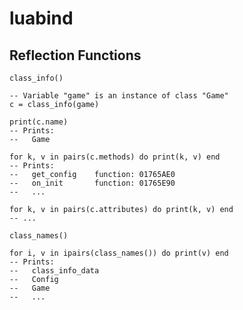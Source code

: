 # luabind



## Reflection Functions
    class_info()

    -- Variable "game" is an instance of class "Game"
    c = class_info(game)

    print(c.name)
    -- Prints:
    --   Game

    for k, v in pairs(c.methods) do print(k, v) end
    -- Prints:
    --   get_config    function: 01765AE0
    --   on_init       function: 01765E90
    --   ...

    for k, v in pairs(c.attributes) do print(k, v) end
    -- ...

    class_names()

    for i, v in ipairs(class_names()) do print(v) end
    -- Prints:
    --   class_info_data
    --   Config
    --   Game
    --   ...